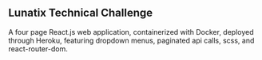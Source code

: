 ## Lunatix Technical Challenge

A four page React.js web application, containerized with Docker, deployed through Heroku, featuring dropdown menus, paginated api calls, scss, and react-router-dom. 
